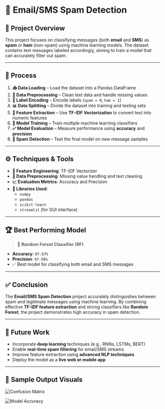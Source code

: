# 📧 Email/SMS Spam Detection

## 📝 Project Overview

This project focuses on classifying messages (both **email** and **SMS**) as **spam** or **ham** (non-spam) using machine learning models. The dataset contains text messages labeled accordingly, aiming to train a model that can accurately filter out spam.

---

## 🔄 Process

1. **📥 Data Loading** – Load the dataset into a Pandas DataFrame  
2. **🧹 Data Preprocessing** – Clean text data and handle missing values  
3. **🔢 Label Encoding** – Encode labels (`spam = 0`, `ham = 1`)  
4. **📊 Data Splitting** – Divide the dataset into training and testing sets  
5. **🧠 Feature Extraction** – Use **TF-IDF Vectorization** to convert text into numeric features  
6. **🤖 Model Training** – Train multiple machine learning classifiers  
7. **✅ Model Evaluation** – Measure performance using **accuracy** and **precision**  
8. **🧪 Spam Detection** – Test the final model on new message samples

---

## ⚙️ Techniques & Tools

- **📌 Feature Engineering**: TF-IDF Vectorizer  
- **🧹 Data Preprocessing**: Missing value handling and text cleaning  
- **📈 Evaluation Metrics**: Accuracy and Precision  
- **🔧 Libraries Used**:
  - `numpy`  
  - `pandas`  
  - `scikit-learn`  
  - `streamlit` (for GUI interface)

---

## 🏆 Best Performing Model

> 🎯 **Random Forest Classifier (RF)**  
- **Accuracy**: `97.67%`  
- **Precision**: `97.50%`  
- ✅ Best model for classifying both email and SMS messages

---

## ✅ Conclusion

The **Email/SMS Spam Detection** project accurately distinguishes between spam and legitimate messages using machine learning. By combining effective **TF-IDF feature extraction** and strong classifiers like **Random Forest**, the project demonstrates high accuracy in spam detection.

---

## 🚀 Future Work

- Incorporate **deep learning** techniques (e.g., RNNs, LSTMs, BERT)  
- Enable **real-time spam filtering** for email/SMS streams  
- Improve feature extraction using **advanced NLP techniques**  
- Deploy the model as a **live web or mobile app**

---

## 📸 Sample Output Visuals

![Confusion Matrix](https://github.com/user-attachments/assets/794327f2-c3f4-4c30-93f3-793f6c1c0f98)

![Model Accuracy](https://github.com/user-attachments/assets/e00cdb2d-ebd4-47bc-8608-395a03370dce)
